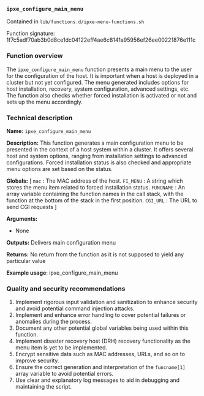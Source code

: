 ### `ipxe_configure_main_menu `

Contained in `lib/functions.d/ipxe-menu-functions.sh`

Function signature: 1f7c5adf70ab3b0d8ce1dc04122eff4ae6c8141a95956ef26ee00221876e111c

### Function overview

The `ipxe_configure_main_menu` function presents a main menu to the user for the configuration of the host. It is important when a host is deployed in a cluster but not yet configured. The menu generated includes options for host installation, recovery, system configuration, advanced settings, etc. The function also checks whether forced installation is activated or not and sets up the menu accordingly.

### Technical description

**Name:** `ipxe_configure_main_menu`

**Description:** This function generates a main configuration menu to be presented in the context of a host system within a cluster. It offers several host and system options, ranging from installation settings to advanced configurations. Forced installation status is also checked and appropriate menu options are set based on the status.

**Globals:** [ `mac` : The MAC address of the host. `FI_MENU` : A string which stores the menu item related to forced installation status. `FUNCNAME` : An array variable containing the function names in the call stack, with the function at the bottom of the stack in the first position. `CGI_URL` : The URL to send CGI requests ]

**Arguments:**
- None

**Outputs:** Delivers main configuration menu

**Returns:** No return from the function as it is not supposed to yield any particular value

**Example usage**: ipxe_configure_main_menu

### Quality and security recommendations

1. Implement rigorous input validation and sanitization to enhance security and avoid potential command injection attacks.
2. Implement and enhance error handling to cover potential failures or anomalies during the process.
3. Document any other potential global variables being used within this function.
4. Implement disaster recovery host (DRH) recovery functionality as the menu item is yet to be implemented.
5. Encrypt sensitive data such as MAC addresses, URLs, and so on to improve security.
6. Ensure the correct generation and interpretation of the `funcname[1]` array variable to avoid potential errors.
7. Use clear and explanatory log messages to aid in debugging and maintaining the script.

